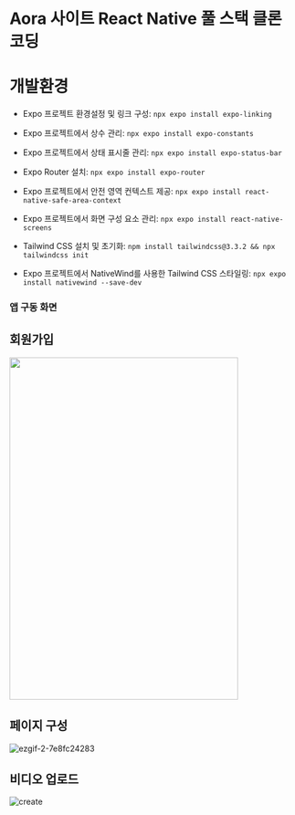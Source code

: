 # Aora 사이트 React Native 풀 스택 클론 코딩

# 개발환경

* Expo 프로젝트 환경설정 및 링크 구성: `npx expo install expo-linking` <br />

* Expo 프로젝트에서 상수 관리: `npx expo install expo-constants` <br />

* Expo 프로젝트에서 상태 표시줄 관리: `npx expo install expo-status-bar` <br />

* Expo Router 설치: `npx expo install expo-router` <br />

* Expo 프로젝트에서 안전 영역 컨텍스트 제공: `npx expo install react-native-safe-area-context` <br />

* Expo 프로젝트에서 화면 구성 요소 관리: `npx expo install react-native-screens` <br />

* Tailwind CSS 설치 및 초기화: `npm install tailwindcss@3.3.2 && npx tailwindcss init` <br />

* Expo 프로젝트에서 NativeWind를 사용한 Tailwind CSS 스타일링: `npx expo install nativewind --save-dev` <br />

### 앱 구동 화면


## 회원가입 

<img src="https://github.com/dongridongil/react_native_aora/assets/108976641/06abccd0-7736-427b-bf8c-bb45088ecf89" width="400" height="600" />

## 페이지 구성

![ezgif-2-7e8fc24283](https://github.com/dongridongil/react_native_aora/assets/108976641/0ea12e36-3231-4d9c-8dd4-36d0bbffecb0)

## 비디오 업로드
![create](https://github.com/dongridongil/react_native_aora/assets/108976641/e36afe9f-8359-48dd-87b0-b27ce3714a49)
